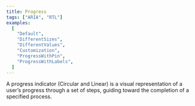 ```yaml
---
title: Progress
tags: ["ARIA", "RTL"]
examples:
  [
    "Default",
    "DifferentSizes",
    "DifferentValues",
    "Customization",
    "ProgressWithPin",
    "ProgressWithLabels",
  ]
---
```


A progress indicator (Circular and Linear) is a visual representation of a user’s progress through a set of steps, guiding toward the completion of a specified process.
